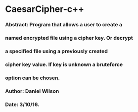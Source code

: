 # CaesarCipher-c++
### Abstract: Program that allows a user to create a
### named encrypted file using a cipher key. Or decrypt
### a specified file using a previously created
### cipher key value. If key is unknown a bruteforce
### option can be chosen.

### Author: Daniel Wilson
### Date: 3/10/16.
